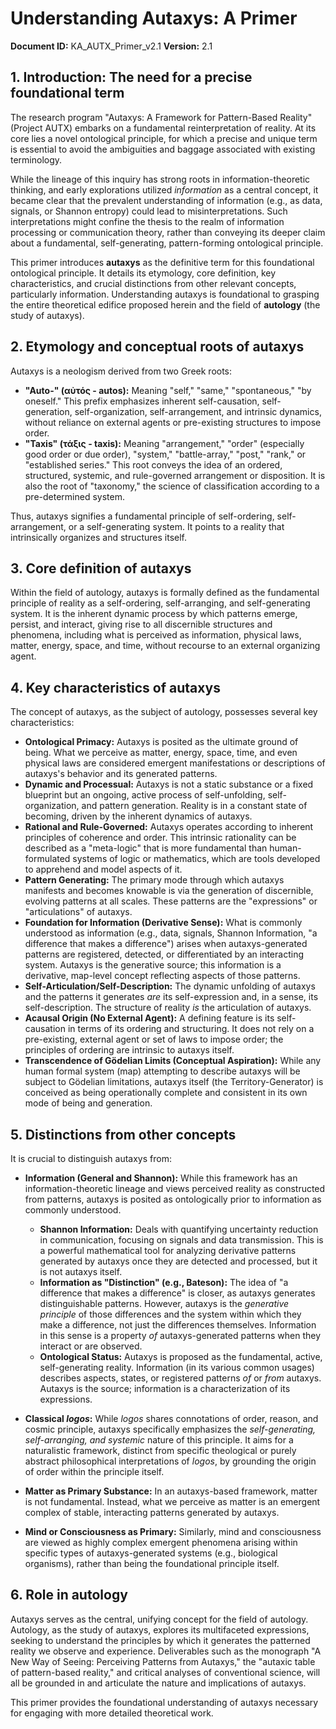# Understanding Autaxys: A Primer
**Document ID:** KA_AUTX_Primer_v2.1
**Version:** 2.1

## 1. Introduction: The need for a precise foundational term

The research program "Autaxys: A Framework for Pattern-Based Reality" (Project AUTX) embarks on a fundamental reinterpretation of reality. At its core lies a novel ontological principle, for which a precise and unique term is essential to avoid the ambiguities and baggage associated with existing terminology.

While the lineage of this inquiry has strong roots in information-theoretic thinking, and early explorations utilized *information* as a central concept, it became clear that the prevalent understanding of information (e.g., as data, signals, or Shannon entropy) could lead to misinterpretations. Such interpretations might confine the thesis to the realm of information processing or communication theory, rather than conveying its deeper claim about a fundamental, self-generating, pattern-forming ontological principle.

This primer introduces **autaxys** as the definitive term for this foundational ontological principle. It details its etymology, core definition, key characteristics, and crucial distinctions from other relevant concepts, particularly information. Understanding autaxys is foundational to grasping the entire theoretical edifice proposed herein and the field of **autology** (the study of autaxys).

## 2. Etymology and conceptual roots of autaxys

Autaxys is a neologism derived from two Greek roots:

*   **"Auto-" (αὐτός - autos):** Meaning "self," "same," "spontaneous," "by oneself." This prefix emphasizes inherent self-causation, self-generation, self-organization, self-arrangement, and intrinsic dynamics, without reliance on external agents or pre-existing structures to impose order.
*   **"Taxis" (τάξις - taxis):** Meaning "arrangement," "order" (especially good order or due order), "system," "battle-array," "post," "rank," or "established series." This root conveys the idea of an ordered, structured, systemic, and rule-governed arrangement or disposition. It is also the root of "taxonomy," the science of classification according to a pre-determined system.

Thus, autaxys signifies a fundamental principle of self-ordering, self-arrangement, or a self-generating system. It points to a reality that intrinsically organizes and structures itself.

## 3. Core definition of autaxys

Within the field of autology, autaxys is formally defined as the fundamental principle of reality as a self-ordering, self-arranging, and self-generating system. It is the inherent dynamic process by which patterns emerge, persist, and interact, giving rise to all discernible structures and phenomena, including what is perceived as information, physical laws, matter, energy, space, and time, without recourse to an external organizing agent.

## 4. Key characteristics of autaxys

The concept of autaxys, as the subject of autology, possesses several key characteristics:

*   **Ontological Primacy:** Autaxys is posited as the ultimate ground of being. What we perceive as matter, energy, space, time, and even physical laws are considered emergent manifestations or descriptions of autaxys's behavior and its generated patterns.
*   **Dynamic and Processual:** Autaxys is not a static substance or a fixed blueprint but an ongoing, active process of self-unfolding, self-organization, and pattern generation. Reality is in a constant state of becoming, driven by the inherent dynamics of autaxys.
*   **Rational and Rule-Governed:** Autaxys operates according to inherent principles of coherence and order. This intrinsic rationality can be described as a "meta-logic" that is more fundamental than human-formulated systems of logic or mathematics, which are tools developed to apprehend and model aspects of it.
*   **Pattern Generating:** The primary mode through which autaxys manifests and becomes knowable is via the generation of discernible, evolving patterns at all scales. These patterns are the "expressions" or "articulations" of autaxys.
*   **Foundation for Information (Derivative Sense):** What is commonly understood as information (e.g., data, signals, Shannon Information, "a difference that makes a difference") arises when autaxys-generated patterns are registered, detected, or differentiated by an interacting system. Autaxys is the generative source; this information is a derivative, map-level concept reflecting aspects of those patterns.
*   **Self-Articulation/Self-Description:** The dynamic unfolding of autaxys and the patterns it generates *are* its self-expression and, in a sense, its self-description. The structure of reality *is* the articulation of autaxys.
*   **Acausal Origin (No External Agent):** A defining feature is its self-causation in terms of its ordering and structuring. It does not rely on a pre-existing, external agent or set of laws to impose order; the principles of ordering are intrinsic to autaxys itself.
*   **Transcendence of Gödelian Limits (Conceptual Aspiration):** While any human formal system (map) attempting to describe autaxys will be subject to Gödelian limitations, autaxys itself (the Territory-Generator) is conceived as being operationally complete and consistent in its own mode of being and generation.

## 5. Distinctions from other concepts

It is crucial to distinguish autaxys from:

*   **Information (General and Shannon):** While this framework has an information-theoretic lineage and views perceived reality as constructed from patterns, autaxys is posited as ontologically prior to information as commonly understood.
    *   **Shannon Information:** Deals with quantifying uncertainty reduction in communication, focusing on signals and data transmission. This is a powerful mathematical tool for analyzing derivative patterns generated by autaxys once they are detected and processed, but it is not autaxys itself.
    *   **Information as "Distinction" (e.g., Bateson):** The idea of "a difference that makes a difference" is closer, as autaxys generates distinguishable patterns. However, autaxys is the *generative principle* of those differences and the system within which they make a difference, not just the differences themselves. Information in this sense is a property *of* autaxys-generated patterns when they interact or are observed.
    *   **Ontological Status:** Autaxys is proposed as the fundamental, active, self-generating reality. Information (in its various common usages) describes aspects, states, or registered patterns *of* or *from* autaxys. Autaxys is the source; information is a characterization of its expressions.

*   **Classical *logos*:** While *logos* shares connotations of order, reason, and cosmic principle, autaxys specifically emphasizes the *self-generating, self-arranging, and systemic* nature of this principle. It aims for a naturalistic framework, distinct from specific theological or purely abstract philosophical interpretations of *logos*, by grounding the origin of order within the principle itself.

*   **Matter as Primary Substance:** In an autaxys-based framework, matter is not fundamental. Instead, what we perceive as matter is an emergent complex of stable, interacting patterns generated by autaxys.

*   **Mind or Consciousness as Primary:** Similarly, mind and consciousness are viewed as highly complex emergent phenomena arising within specific types of autaxys-generated systems (e.g., biological organisms), rather than being the foundational principle itself.

## 6. Role in autology

Autaxys serves as the central, unifying concept for the field of autology. Autology, as the study of autaxys, explores its multifaceted expressions, seeking to understand the principles by which it generates the patterned reality we observe and experience. Deliverables such as the monograph "A New Way of Seeing: Perceiving Patterns from Autaxys," the "autaxic table of pattern-based reality," and critical analyses of conventional science, will all be grounded in and articulate the nature and implications of autaxys.

This primer provides the foundational understanding of autaxys necessary for engaging with more detailed theoretical work.